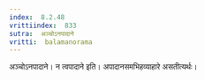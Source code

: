 ```yaml
---
index:  8.2.48
vrittiindex:  833
sutra:  अञ्चोऽनपादाने
vritti:  balamanorama 
---
```


अञ्चोऽनपादाने। न त्वपादाने इति। अपादानसमभिहव्याहारे असतीत्यर्थः। 

